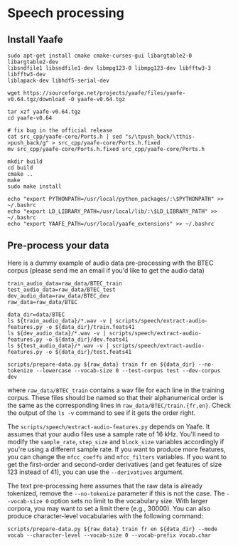 

# Speech processing

## Install Yaafe

~~~
sudo apt-get install cmake cmake-curses-gui libargtable2-0 libargtable2-dev
libsndfile1 libsndfile1-dev libmpg123-0 libmpg123-dev libfftw3-3 libfftw3-dev
liblapack-dev libhdf5-serial-dev

wget https://sourceforge.net/projects/yaafe/files/yaafe-v0.64.tgz/download -O yaafe-v0.64.tgz

tar xzf yaafe-v0.64.tgz
cd yaafe-v0.64

# fix bug in the official release
cat src_cpp/yaafe-core/Ports.h | sed "s/\tpush_back/\tthis->push_back/g" > src_cpp/yaafe-core/Ports.h.fixed
mv src_cpp/yaafe-core/Ports.h.fixed src_cpp/yaafe-core/Ports.h

mkdir build
cd build
cmake ..
make
sudo make install

echo "export PYTHONPATH=/usr/local/python_packages/:\$PYTHONPATH" >> ~/.bashrc
echo "export LD_LIBRARY_PATH=/usr/local/lib/:\$LD_LIBRARY_PATH" >> ~/.bashrc
echo "export YAAFE_PATH=/usr/local/yaafe_extensions" >> ~/.bashrc
~~~

## Pre-process your data

Here is a dummy example of audio data pre-processing with the BTEC corpus (please send me an email if you'd like to get the audio data)
~~~
train_audio_data=raw_data/BTEC_train
test_audio_data=raw_data/BTEC_test
dev_audio_data=raw_data/BTEC_dev
raw_data=raw_data/BTEC

data_dir=data/BTEC
ls ${train_audio_data}/*.wav -v | scripts/speech/extract-audio-features.py -o ${data_dir}/train.feats41
ls ${dev_audio_data}/*.wav -v | scripts/speech/extract-audio-features.py -o ${data_dir}/dev.feats41
ls ${test_audio_data}/*.wav -v | scripts/speech/extract-audio-features.py -o ${data_dir}/test.feats41

scripts/prepare-data.py ${raw_data} train fr en ${data_dir} --no-tokenize --lowercase --vocab-size 0 --test-corpus test --dev-corpus dev
~~~

where `raw_data/BTEC_train` contains a wav file for each line in the training corpus. These files should be named so that their alphanumerical order is the same as the corresponding lines in `raw_data/BTEC/train.{fr,en}`. Check the output of the `ls -v` command to see if it gets the order right.

The `scripts/speech/extract-audio-features.py` depends on Yaafe. It assumes that your audio files use a sample rate of 16 kHz. You'll need to modify the `sample_rate`, `step_size` and `block_size` variables accordingly if you're using a different sample rate. If you want to produce more features, you can change the `mfcc_coeffs` and `mfcc_filters` variables. If you want to get the first-order and second-order derivatives (and get features of size 123 instead of 41), you can use the `--derivatives` argument.

The text pre-processing here assumes that the raw data is already tokenized, remove the `--no-tokenize` parameter if this is not the case. The `--vocab-size 0` option sets no limit to the vocabulary size. With larger corpora, you may want to set a limit there (e.g., 30000). You can also produce character-level vocabularies with the following command:

~~~
scripts/prepare-data.py ${raw_data} train fr en ${data_dir} --mode vocab --character-level --vocab-size 0 --vocab-prefix vocab.char
~~~
